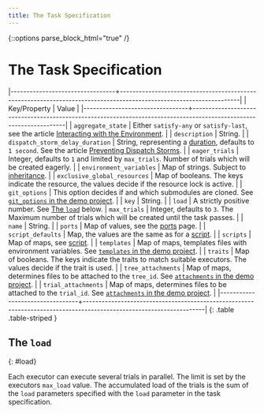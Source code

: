 ```yaml
---
title: The Task Specification
---
```

{::options parse_block_html="true" /}

# The Task Specification

|---------------------------------+--------------------------------------------------------------------------------------------------------------------|
| Key/Property                    | Value                                                                                                              |
|---------------------------------+--------------------------------------------------------------------------------------------------------------------|
| `aggregate_state`               | Either `satisfy-any` or `satisfy-last`, see the article [Interacting with the Environment].                        |
| `description`                   | String.                                                                                                            |
| `dispatch_storm_delay_duration` | String, representing a [duration], defaults to `1 second`. See the article [Preventing Dispatch Storms].           |
| `eager_trials`                  | Integer, defaults to `1` and limited by `max_trials`. Number of trials which will be created eagerly.              |
| `environment_variables`         | Map of strings. Subject to [inheritance].                                                                          |
| `exclusive_global_resources`    | Map of booleans. The keys indicate the resource, the values decide if the resource lock is active.                 |
| `git_options`                   | This option decides if and which submodules are cloned.  See [`git_options` in the demo project].                  |
| `key`                           | String.                                                                                                            |
| `load`                          | A strictly positive number. See [The `load`](#load) below.
| `max_trials`                    | Integer, defaults to `3`. The Maximum number of trials which will be created until the task passes.                |
| `name`                          | String.                                                                                                            |
| `ports`                         | Map of values, see the [ports] page.                                                                               |
| `script_defaults`               | Map, the values are the same as for a [script].                                                                    |
| `scripts`                       | Map of maps, see [script].                                                                                         |
| `templates`                     | Map of maps, templates files with environment variables. See [`templates` in the demo project].                    |
| `traits`                        | Map of booleans. The keys indicate the traits to match suitable executors. The values decide if the trait is used. |
| `tree_attachments`              | Map of maps, determines files to be attached to the `tree_id`.  See [`attachments` in the demo project].           |
| `trial_attachments`             | Map of maps, determines files to be attached to the `trial_id`.  See [`attachments` in the demo project].          |
|---------------------------------+--------------------------------------------------------------------------------------------------------------------|
{: .table .table-striped }


## The `load`
{: #load}

Each executor can execute several trials in parallel. The limit is set by the
executors `max_load` value. The accumulated load of the trials is the sum of
the `load` parameters specified with the `load` parameter in the task
specification.


  [Interacting with the Environment]: http://cider-ci.info/articles/interacting-with-the-environment/index.html
  [Preventing Dispatch Storms]: http://cider-ci.info/articles/preventing-dispatch-storms/index.html
  [`attachments` in the demo project]: https://github.com/cider-ci/cider-ci_demo-project-bash/search?utf8=%E2%9C%93&q=attachments
  [`git_options` in the demo project]: https://github.com/cider-ci/cider-ci_demo-project-bash/search?utf8=%E2%9C%93&q=git_options
  [`templates` in the demo project]: https://github.com/cider-ci/cider-ci_demo-project-bash/search?utf8=%E2%9C%93&q=templates
  [duration]: /project-configuration/specification/other/duration.html
  [inheritance]: /project-configuration/advanced/inheritance.html
  [ports]: /project-configuration/specification/other/ports.html
  [script]: /project-configuration/specification/script.html

